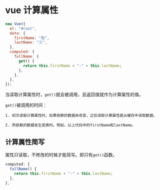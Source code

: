 # vue 计算属性

```javascript
new Vue({
  el: "#root",
  data: {
    firstName: "张",
    lastName: "三",
  },
  computed: {
    fullName: {
      get() {
        return this.firstName + "-" + this.lastName;
      },
    },
  },
});
```

当读取计算属性时，`get()`就会被调用，且返回值就作为计算属性的值。

`get()`被调用的时间：

```
1. 初次读取计算属性时。如果依赖的数据未改变，之后读取计算属性是从缓存中读取数据。

2. 所依赖的数据发生变换时。例如，以上代码中的firstName和lastName。
```

## 计算属性简写

属性只读取，不修改的时候才能简写。即只有`get()`函数。

```javascript
computed: {
  fullName() {
    return this.firstName + "-" + this.lastName;
  },
},
```
